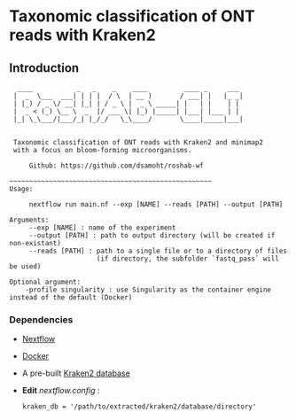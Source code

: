 # Taxonomic classification of ONT reads with Kraken2
## Introduction

```
  ____           _   _    _    ____         ____ _     ___ 
 |  _  \___  ___| | | |  / \  | __ )       / ___| |   |_ _|
 | |_) / _ \/ __| |_| | / _ \ |  _ \ _____| |   | |    | | 
 |  _ < (_) \__ \  _  |/ ___ \| |_) |_____| |___| |___ | | 
 |_| \_\___/|___/_| |_/_/   \_\____/       \____|_____|___|


 Taxonomic classification of ONT reads with Kraken2 and minimap2
 with a focus on bloom-forming microorganisms.

     Github: https://github.com/dsamoht/roshab-wf

~~~~~~~~~~~~~~~~~~~~~~~~~~~~~~~~~~~~~~~~~~~~~~~~~~~
Usage:

     nextflow run main.nf --exp [NAME] --reads [PATH] --output [PATH]

Arguments:
     --exp [NAME] : name of the experiment
     --output [PATH] : path to output directory (will be created if non-existant)
     --reads [PATH] : path to a single file or to a directory of files
                      (if directory, the subfolder `fastq_pass` will be used)

Optional argument:
    -profile singularity : use Singularity as the container engine instead of the default (Docker)
```
### Dependencies

- [Nextflow](https://www.nextflow.io/)  
- [Docker](https://www.docker.com/)
- A pre-built [Kraken2 database](https://benlangmead.github.io/aws-indexes/k2)

- __Edit__ *nextflow.config* :  
  ```  
  kraken_db = '/path/to/extracted/kraken2/database/directory'
  ```
